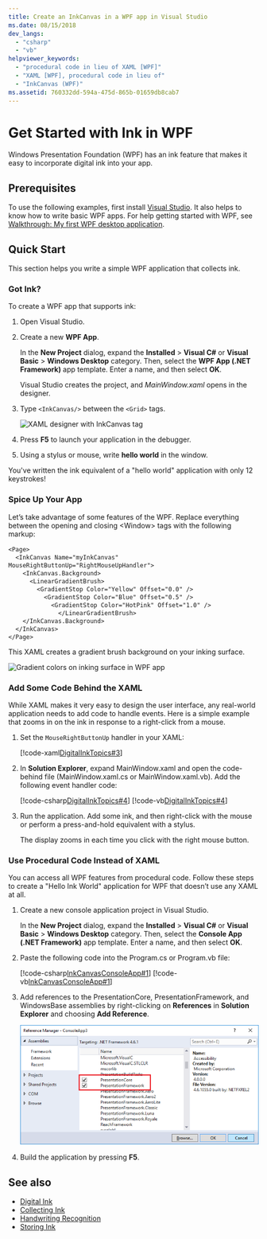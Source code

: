 ```yaml
---
title: Create an InkCanvas in a WPF app in Visual Studio
ms.date: 08/15/2018
dev_langs:
  - "csharp"
  - "vb"
helpviewer_keywords:
  - "procedural code in lieu of XAML [WPF]"
  - "XAML [WPF], procedural code in lieu of"
  - "InkCanvas (WPF)"
ms.assetid: 760332dd-594a-475d-865b-01659db8cab7
---
```

# Get Started with Ink in WPF

Windows Presentation Foundation (WPF) has an ink feature that makes it easy to incorporate digital ink into your app.

## Prerequisites

To use the following examples, first install [Visual Studio](https://visualstudio.microsoft.com/downloads/?utm_medium=microsoft&utm_source=docs.microsoft.com&utm_campaign=inline+link&utm_content=download+vs2019). It also helps to know how to write basic WPF apps. For help getting started with WPF, see [Walkthrough: My first WPF desktop application](../getting-started/walkthrough-my-first-wpf-desktop-application.md).

## Quick Start

This section helps you write a simple WPF application that collects ink.

### Got Ink?

To create a WPF app that supports ink:

1. Open Visual Studio.

2. Create a new **WPF App**.

   In the **New Project** dialog, expand the **Installed** > **Visual C#** or **Visual Basic** > **Windows Desktop** category. Then, select the **WPF App (.NET Framework)** app template. Enter a name, and then select **OK**.

   Visual Studio creates the project, and *MainWindow.xaml* opens in the designer.

3. Type `<InkCanvas/>` between the `<Grid>` tags.

   ![XAML designer with InkCanvas tag](./media/getting-started-with-ink/inkcanvas-xaml.png)

4. Press **F5** to launch your application in the debugger.

5. Using a stylus or mouse, write **hello world** in the window.

You've written the ink equivalent of a "hello world" application with only 12 keystrokes!

### Spice Up Your App

Let’s take advantage of some features of the WPF. Replace everything between the opening and closing \<Window> tags with the following markup:

```xaml
<Page>
  <InkCanvas Name="myInkCanvas" MouseRightButtonUp="RightMouseUpHandler">
    <InkCanvas.Background>
      <LinearGradientBrush>
        <GradientStop Color="Yellow" Offset="0.0" />
          <GradientStop Color="Blue" Offset="0.5" />
            <GradientStop Color="HotPink" Offset="1.0" />
              </LinearGradientBrush>
    </InkCanvas.Background>
  </InkCanvas>
</Page>
```

This XAML creates a gradient brush background on your inking surface.

![Gradient colors on inking surface in WPF app](./media/getting-started-with-ink/gradient-colors.png)

### Add Some Code Behind the XAML

While XAML makes it very easy to design the user interface, any real-world application needs to add code to handle events. Here is a simple example that zooms in on the ink in response to a right-click from a mouse.

1. Set the `MouseRightButtonUp` handler in your XAML:

   [!code-xaml[DigitalInkTopics#3](~/samples/snippets/csharp/VS_Snippets_Wpf/DigitalInkTopics/CSharp/Window2.xaml#3)]

1. In **Solution Explorer**, expand MainWindow.xaml and open the code-behind file (MainWindow.xaml.cs or MainWindow.xaml.vb). Add the following event handler code:

   [!code-csharp[DigitalInkTopics#4](~/samples/snippets/csharp/VS_Snippets_Wpf/DigitalInkTopics/CSharp/Window2.xaml.cs#4)]
   [!code-vb[DigitalInkTopics#4](~/samples/snippets/visualbasic/VS_Snippets_Wpf/DigitalInkTopics/VisualBasic/Window2.xaml.vb#4)]

1. Run the application. Add some ink, and then right-click with the mouse or perform a press-and-hold equivalent with a stylus.

   The display zooms in each time you click with the right mouse button.

### Use Procedural Code Instead of XAML

You can access all WPF features from procedural code. Follow these steps to create a "Hello Ink World" application for WPF that doesn’t use any XAML at all.

1. Create a new console application project in Visual Studio.

   In the **New Project** dialog, expand the **Installed** > **Visual C#** or **Visual Basic** > **Windows Desktop** category. Then, select the **Console App (.NET Framework)** app template. Enter a name, and then select **OK**.

1. Paste the following code into the Program.cs or Program.vb file:

   [!code-csharp[InkCanvasConsoleApp#1](~/samples/snippets/csharp/VS_Snippets_Wpf/InkCanvasConsoleApp/CSharp/Program.cs#1)]
   [!code-vb[InkCanvasConsoleApp#1](~/samples/snippets/visualbasic/VS_Snippets_Wpf/InkCanvasConsoleApp/VisualBasic/Module1.vb#1)]

1. Add references to the PresentationCore, PresentationFramework, and WindowsBase assemblies by right-clicking on **References** in **Solution Explorer** and choosing **Add Reference**.

   ![Reference Manager showing PresentationCore and PresentationFramework](./media/getting-started-with-ink/reference-manager-presentationcore-presentationframework.png)

1. Build the application by pressing **F5**.

## See also

- [Digital Ink](digital-ink.md)
- [Collecting Ink](collecting-ink.md)
- [Handwriting Recognition](handwriting-recognition.md)
- [Storing Ink](storing-ink.md)
